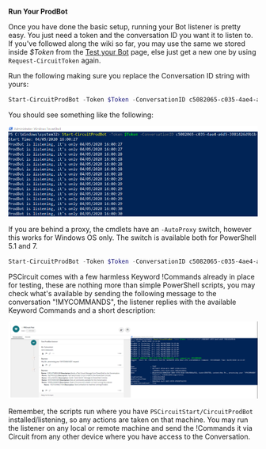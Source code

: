 **Run Your ProdBot**

Once you have done the basic setup, running your Bot listener is pretty easy. You just need a token and the conversation ID you want it to listen to. If you've followed along the wiki so far, you may use the same we stored inside *$Token* from the [Test your Bot](https://git.atosone.com/ericksevilla/pscircuit/-/wikis/Test-your-Bot) page, else just get a new one by using `Request-CircuitToken` again.

Run the following making sure you replace the Conversation ID string with yours:

```powershell
Start-CircuitProdBot -Token $Token -ConversationID c5082065-c035-4ae4-a6d5-3981426d9b1b
```
You should see something like the following:

![image](uploads/c4e1985e74cca37242fabd24326e8a75/image.png)

If you are behind a proxy, the cmdlets have an `-AutoProxy` switch, however this works for Windows OS only. The switch is available both for PowerShell 5.1 and 7.

```powershell
Start-CircuitProdBot -Token $Token -ConversationID c5082065-c035-4ae4-a6d5-3981426d9b1b -AutoProxy
```

PSCircuit comes with a few harmless Keyword !Commands already in place for testing, these are nothing more than simple PowerShell scripts, you may check what's available by sending the following message to the conversation "!MYCOMMANDS", the listener replies with the available Keyword Commands and a short description:

![image](uploads/7da4ff8e2e6fe8d11f61492ec03fb66f/image.png)

Remember, the scripts run where you have `PSCircuitStart/CircuitProdBot` installed/listening, so any actions are taken on that machine. You may run the listener on any local or remote machine and send the !Commands it via Circuit from any other device where you have access to the Conversation.



